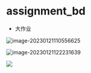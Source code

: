 # assignment_bd

- 大作业

![image-20230121110556625](http://localhost:8080/api/image/1674274536.webp)

![image-20230121122231639](http://localhost:8080/api/image/1674274951.webp)

![](http://localhost:8080/api/image/1674275191.webp)
